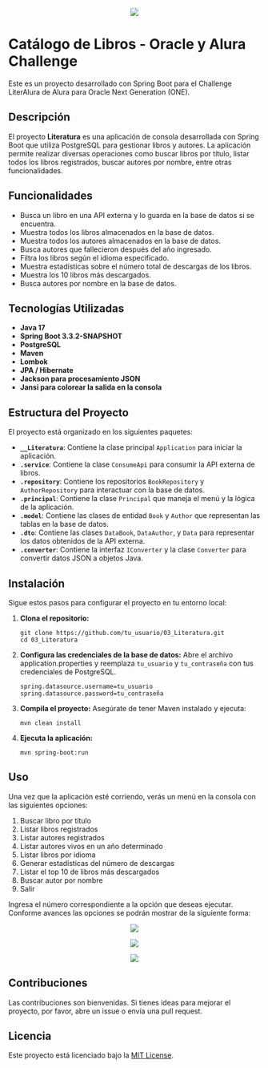 <p align="center">
  	<img width="auto" height="auto" src="img/Badge_LiterAlura_ONE.png">
</p>

# Catálogo de Libros - Oracle y Alura Challenge

Este es un proyecto desarrollado con Spring Boot para el Challenge LiterAlura de Alura para Oracle Next Generation (ONE).

## Descripción

El proyecto **Literatura** es una aplicación de consola desarrollada con Spring Boot que utiliza PostgreSQL para gestionar libros y autores. La aplicación permite realizar diversas operaciones como buscar libros por título, listar todos los libros registrados, buscar autores por nombre, entre otras funcionalidades.

## Funcionalidades

- Busca un libro en una API externa y lo guarda en la base de datos si se encuentra.
- Muestra todos los libros almacenados en la base de datos.
- Muestra todos los autores almacenados en la base de datos.
- Busca autores que fallecieron después del año ingresado.
- Filtra los libros según el idioma especificado.
- Muestra estadísticas sobre el número total de descargas de los libros.
- Muestra los 10 libros más descargados.
- Busca autores por nombre en la base de datos.

## Tecnologías Utilizadas

- **Java 17**
- **Spring Boot 3.3.2-SNAPSHOT**
- **PostgreSQL**
- **Maven**
- **Lombok**
- **JPA / Hibernate**
- **Jackson para procesamiento JSON**
- **Jansi para colorear la salida en la consola**

## Estructura del Proyecto

El proyecto está organizado en los siguientes paquetes:

- **`__Literatura`**: Contiene la clase principal `Application` para iniciar la aplicación.
- **`.service`**: Contiene la clase `ConsumeApi` para consumir la API externa de libros.
- **`.repository`**: Contiene los repositorios `BookRepository` y `AuthorRepository` para interactuar con la base de datos.
- **`.principal`**: Contiene la clase `Principal` que maneja el menú y la lógica de la aplicación.
- **`.model`**: Contiene las clases de entidad `Book` y `Author` que representan las tablas en la base de datos.
- **`.dto`**: Contiene las clases `DataBook`, `DataAuthor`, y `Data` para representar los datos obtenidos de la API externa.
- **`.converter`**: Contiene la interfaz `IConverter` y la clase `Converter` para convertir datos JSON a objetos Java.

## Instalación

Sigue estos pasos para configurar el proyecto en tu entorno local:

1. **Clona el repositorio:**
	```
	git clone https://github.com/tu_usuario/03_Literatura.git
	cd 03_Literatura
	```
 
2. **Configura las credenciales de la base de datos:**
Abre el archivo application.properties y reemplaza `tu_usuario` y `tu_contraseña` con tus credenciales de PostgreSQL.
	```
	spring.datasource.username=tu_usuario
	spring.datasource.password=tu_contraseña
	```
 
3. **Compila el proyecto:**
Asegúrate de tener Maven instalado y ejecuta:
	```
	mvn clean install
	```
 
4. **Ejecuta la aplicación:**
	```
	mvn spring-boot:run
	```

## Uso

Una vez que la aplicación esté corriendo, verás un menú en la consola con las siguientes opciones:

1. Buscar libro por título
2. Listar libros registrados
3. Listar autores registrados
4. Listar autores vivos en un año determinado
5. Listar libros por idioma
6. Generar estadísticas del número de descargas
7. Listar el top 10 de libros más descargados
8. Buscar autor por nombre
9. Salir

Ingresa el número correspondiente a la opción que deseas ejecutar. Conforme avances las opciones se podrán mostrar de la siguiente forma:
<p align="center">
  	<img width="auto" height="auto" src="img/list_book.png">
</p>
<p align="center">
  	<img width="auto" height="auto" src="img/list_language.png">
</p>
<p align="center">
  	<img width="auto" height="auto" src="img/book_menu.png">
</p>

## Contribuciones

Las contribuciones son bienvenidas. Si tienes ideas para mejorar el proyecto, por favor, abre un issue o envía una pull request.

## Licencia

Este proyecto está licenciado bajo la [MIT License](LICENSE.md).

